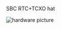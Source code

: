 SBC RTC+TCXO hat

![hardware picture](https://blog.dan.drown.org/content/images/2017/04/IMG_20170424_133900_50p-1.jpg)
